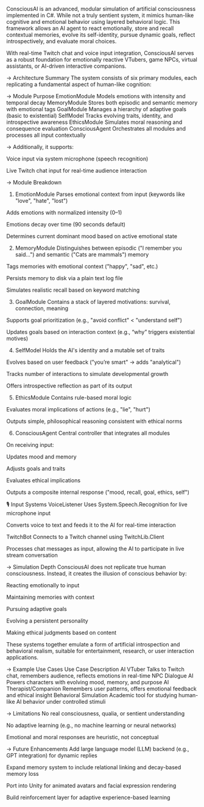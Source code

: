 ConsciousAI is an advanced, modular simulation of artificial consciousness implemented in C#. While not a truly sentient system, it mimics human-like cognitive and emotional behavior using layered behavioral logic. This framework allows an AI agent to react emotionally, store and recall contextual memories, evolve its self-identity, pursue dynamic goals, reflect introspectively, and evaluate moral choices.

With real-time Twitch chat and voice input integration, ConsciousAI serves as a robust foundation for emotionally reactive VTubers, game NPCs, virtual assistants, or AI-driven interactive companions.

-> Architecture Summary 
The system consists of six primary modules, each replicating a fundamental aspect of human-like cognition:

->  Module	Purpose 
EmotionModule	Models emotions with intensity and temporal decay
MemoryModule	Stores both episodic and semantic memory with emotional tags
GoalModule	Manages a hierarchy of adaptive goals (basic to existential)
SelfModel	Tracks evolving traits, identity, and introspective awareness
EthicsModule	Simulates moral reasoning and consequence evaluation
ConsciousAgent	Orchestrates all modules and processes all input contextually

-> Additionally, it supports:

Voice input via system microphone (speech recognition)

Live Twitch chat input for real-time audience interaction

-> Module Breakdown
1. EmotionModule
Parses emotional context from input (keywords like "love", "hate", "lost")

Adds emotions with normalized intensity (0–1)

Emotions decay over time (90 seconds default)

Determines current dominant mood based on active emotional state

2. MemoryModule
Distinguishes between episodic ("I remember you said...") and semantic ("Cats are mammals") memory

Tags memories with emotional context ("happy", "sad", etc.)

Persists memory to disk via a plain text log file

Simulates realistic recall based on keyword matching

3. GoalModule
Contains a stack of layered motivations: survival, connection, meaning

Supports goal prioritization (e.g., "avoid conflict" < "understand self")

Updates goals based on interaction context (e.g., “why” triggers existential motives)

4. SelfModel
Holds the AI's identity and a mutable set of traits

Evolves based on user feedback ("you’re smart" → adds "analytical")

Tracks number of interactions to simulate developmental growth

Offers introspective reflection as part of its output

5. EthicsModule
Contains rule-based moral logic

Evaluates moral implications of actions (e.g., "lie", "hurt")

Outputs simple, philosophical reasoning consistent with ethical norms

6. ConsciousAgent
Central controller that integrates all modules

On receiving input:

Updates mood and memory

Adjusts goals and traits

Evaluates ethical implications

Outputs a composite internal response ("mood, recall, goal, ethics, self")

🎙️ Input Systems
VoiceListener
Uses System.Speech.Recognition for live microphone input

Converts voice to text and feeds it to the AI for real-time interaction

TwitchBot
Connects to a Twitch channel using TwitchLib.Client

Processes chat messages as input, allowing the AI to participate in live stream conversation

-> Simulation Depth
ConsciousAI does not replicate true human consciousness. Instead, it creates the illusion of conscious behavior by:

Reacting emotionally to input

Maintaining memories with context

Pursuing adaptive goals

Evolving a persistent personality

Making ethical judgments based on content

These systems together emulate a form of artificial introspection and behavioral realism, suitable for entertainment, research, or user interaction applications.

-> Example Use Cases
Use Case	Description
AI VTuber	Talks to Twitch chat, remembers audience, reflects emotions in real-time
NPC Dialogue AI	Powers characters with evolving mood, memory, and purpose
AI Therapist/Companion	Remembers user patterns, offers emotional feedback and ethical insight
Behavioral Simulation	Academic tool for studying human-like AI behavior under controlled stimuli

-> Limitations
No real consciousness, qualia, or sentient understanding

No adaptive learning (e.g., no machine learning or neural networks)

Emotional and moral responses are heuristic, not conceptual

-> Future Enhancements 
Add large language model (LLM) backend (e.g., GPT integration) for dynamic replies

Expand memory system to include relational linking and decay-based memory loss

Port into Unity for animated avatars and facial expression rendering

Build reinforcement layer for adaptive experience-based learning
